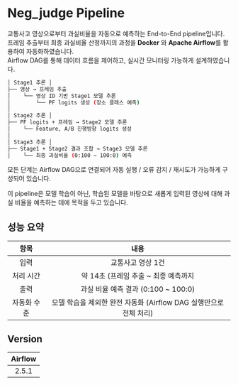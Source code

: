 # Neg_judge Pipeline

교통사고 영상으로부터 과실비율을 자동으로 예측하는 End-to-End pipeline입니다.<br>
프레임 추출부터 최종 과실비율 산정까지의 과정을 **Docker** 와 **Apache Airflow**를 활용하여 자동화하였습니다.<br>
Airflow DAG를 통해 데이터 흐름을 제어하고, 실시간 모니터링 가능하게 설계하였습니다.


```bash
│ Stage1 추론 │
├── 영상 → 프레임 추출
│    └── 영상 ID 기반 Stage1 모델 추론
│        └── PF logits 생성 (장소 클래스 예측)
│
│ Stage2 추론 │
├── PF logits + 프레임 → Stage2 모델 추론
│    └── Feature, A/B 진행방향 logits 생성
│
│ Stage3 추론 │
├── Stage1 + Stage2 결과 조합 → Stage3 모델 추론
│    └── 최종 과실비율 (0:100 ~ 100:0) 예측

```

모든 단계는 Airflow DAG으로 연결되어 자동 실행 / 오류 감지 / 재시도가 가능하게 구성되어 있습니다.

이 pipeline은 모델 학습이 아닌, 학습된 모델을 바탕으로 새롭게 입력된 영상에 대해 과실 비율을 예측하는 데에 목적을 두고 있습니다.

## 성능 요약

| 항목 | 내용 |
|:------:|:------:|
|입력 | 교통사고 영상 1건 |
|처리 시간 | 약 14초 (프레임 추출 ~ 최종 예측까지 |
|출력 | 과실 비율 예측 결과 (0:100 ~ 100:0) |
|자동화 수준 | 모델 학습을 제외한 완전 자동화 (Airflow DAG 실행만으로 전체 처리) |


## Version
| Airflow |
|:----:|
| 2.5.1 |

